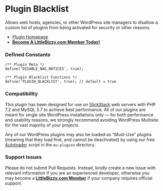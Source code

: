 # Plugin Blacklist

Allows web hosts, agencies, or other WordPress site managers to disallow a custom list of plugins from being activated for security or other reasons.

* [Plugin Homepage](https://www.littlebizzy.com/plugins/plugin-blacklist)
* [**Become A LittleBizzy.com Member Today!**](https://www.littlebizzy.com/members)

### Defined Constants

    /** Plugin Meta */
    define('DISABLE_NAG_NOTICES', true);
    
    /** Plugin Blacklist Functions */
    define('PLUGIN_BLACKLIST', true); // default = true

### Compatibility

This plugin has been designed for use on [SlickStack](https://slickstack.io) web servers with PHP 7.2 and MySQL 5.7 to achieve best performance. All of our plugins are meant for single site WordPress installations only — for both performance and usability reasons, we strongly recommend avoiding WordPress Multisite for the vast majority of your projects.

Any of our WordPress plugins may also be loaded as "Must-Use" plugins (meaning that they load first, and cannot be deactivated) by using our free [Autoloader](https://github.com/littlebizzy/autoloader) script in the `mu-plugins` directory.

### Support Issues

Please do not submit Pull Requests. Instead, kindly create a new Issue with relevant information if you are an experienced developer, otherwise you may become a [**LittleBizzy.com Member**](https://www.littlebizzy.com/members) if your company requires official support.
